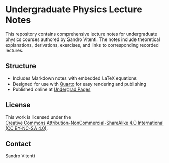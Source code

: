 # Undergraduate Physics Lecture Notes

This repository contains comprehensive lecture notes for undergraduate physics courses authored by Sandro Vitenti. The notes include theoretical explanations, derivations, exercises, and links to corresponding recorded lectures.

## Structure

- Includes Markdown notes with embedded LaTeX equations
- Designed for use with [Quarto](https://quarto.org/) for easy rendering and publishing
- Published online at [Undergrad Pages](https://vitenti-physics.github.io/undergrad/)

## License

This work is licensed under the  
[Creative Commons Attribution-NonCommercial-ShareAlike 4.0 International (CC BY-NC-SA 4.0)](https://creativecommons.org/licenses/by-nc-sa/4.0/).

## Contact

Sandro Vitenti
